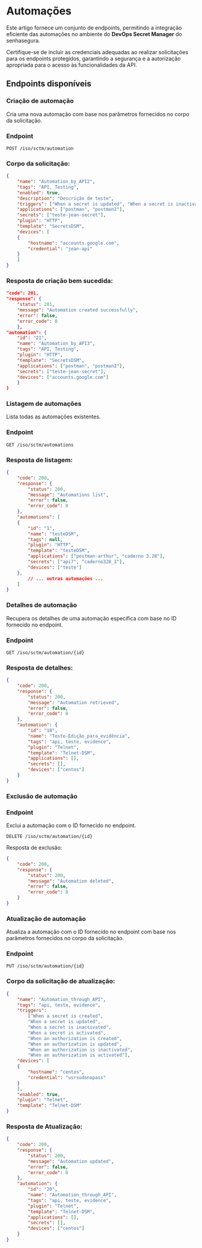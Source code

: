 # Automações

Este artigo fornece um conjunto de endpoints, permitindo a integração eficiente das automações no ambiente do **DevOps Secret Manager** do senhasegura.

Certifique-se de incluir as credenciais adequadas ao realizar solicitações para os endpoints protegidos, garantindo a segurança e a autorização apropriada para o acesso às funcionalidades da API.

## Endpoints disponíveis

### Criação de automação

Cria uma nova automação com base nos parâmetros fornecidos no corpo da solicitação.

### Endpoint

`POST /iso/sctm/automation`

### Corpo da solicitação:

```json
{
    "name": "Automation_by_API2",
    "tags": "API, Testing",
    "enabled": true,
    "description": "Descrição de teste",
    "triggers": ["When a secret is updated", "When a secret is inactivated"],
    "applications": ["postman", "postman2"],
    "secrets": ["teste-jean-secret"],
    "plugin": "HTTP",
    "template": "SecretsDSM",
    "devices": [
    {
        "hostname": "accounts.google.com",
        "credential": "jean-api"
    }
    ]
}
```

### Resposta de criação bem sucedida:
```json
"code": 201,
"response": {
    "status": 201,
    "message": "Automation created successfully",
    "error": false,
    "error_code": 0
    },
"automation": {
    "id": "21",
    "name": "Automation_by_API3",
    "tags": "API, Testing",
    "plugin": "HTTP",
    "template": "SecretsDSM",
    "applications": ["postman", "postman2"],
    "secrets": ["teste-jean-secret"],
    "devices": ["accounts.google.com"]
    }
}
```
### Listagem de automações

Lista todas as automações existentes.

### Endpoint

`GET /iso/sctm/automations`

### Resposta de listagem:
```json
{
    "code": 200,
    "response": {
        "status": 200,
        "message": "Automations list",
        "error": false,
        "error_code": 0
    },
    "automations": [
    {
        "id": "1",
        "name": "testeDSM",
        "tags": null,
        "plugin": "HTTP",
        "template": "testeDSM",
        "applications": ["postman-arthur", "caderno 3.28"],
        "secrets": ["api7", "caderno328_1"],
        "devices": ["teste"]
    },
        // ... outras automações ...
    ]
}
```

### Detalhes de automação

Recupera os detalhes de uma automação específica com base no ID fornecido no endpoint.

### Endpoint

`GET /iso/sctm/automation/{id}`

### Resposta de detalhes:
```json
{
    "code": 200,
    "response": {
        "status": 200,
        "message": "Automation retrieved",
        "error": false,
        "error_code": 0
    },
    "automation": {
        "id": "18",
        "name": "Teste-Edição_para_evidência",
        "tags": "api, teste, evidence",
        "plugin": "Telnet",
        "template": "Telnet-DSM",
        "applications": [],
        "secrets": [],
        "devices": ["centos"]
    }
}
```

### Exclusão de automação

### Endpoint

Exclui a automação com o ID fornecido no endpoint.

`DELETE /iso/sctm/automation/{id}`

Resposta de exclusão:
```json
{
    "code": 200,
    "response": {
        "status": 200,
        "message": "Automation deleted",
        "error": false,
        "error_code": 0
    }
}
```

### Atualização de automação

Atualiza a automação com o ID fornecido no endpoint com base nos parâmetros fornecidos no corpo da solicitação.

### Endpoint

`PUT /iso/sctm/automation/{id}`

### Corpo da solicitação de atualização:
```json
{
    "name": "Automation_through_API",
    "tags": "api, teste, evidence",
    "triggers": 
        ["When a secret is created", 
        "When a secret is updated", 
        "When a secret is inactivated", 
        "When a secret is activated", 
        "When an authorization is created", 
        "When an authorization is updated", 
        "When an authorization is inactivated", 
        "When an authorization is activated"],
    "devices": [
    {
        "hostname": "centos",
        "credential": "usrsudonopass"
    }
    ],
    "enabled": true,
    "plugin": "Telnet",
    "template": "Telnet-DSM"
}
```

### Resposta de Atualização:
```json
{
    "code": 200,
    "response": {
        "status": 200,
        "message": "Automation updated",
        "error": false,
        "error_code": 0
    },
    "automation": {
        "id": "20",
        "name": "Automation_through_API",
        "tags": "api, teste, evidence",
        "plugin": "Telnet",
        "template": "Telnet-DSM",
        "applications": [],
        "secrets": [],
        "devices": ["centos"]
    }
}
```